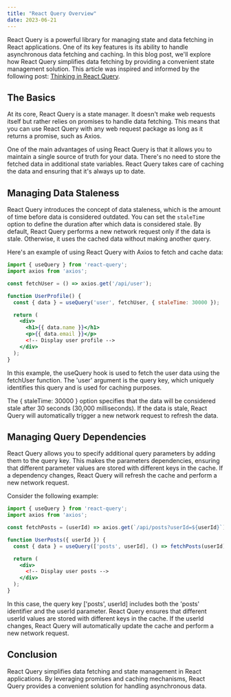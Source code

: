 ```yaml
---
title: "React Query Overview"
date: 2023-06-21
---
```


React Query is a powerful library for managing state and data fetching in React applications. One of its key features is its ability to handle asynchronous data fetching and caching. In this blog post, we'll explore how React Query simplifies data fetching by providing a convenient state management solution. This article was inspired and informed by the following post: [Thinking in React Query](https://tkdodo.eu/blog/thinking-in-react-query?utm_source=reactdigest&utm_medium&utm_campaign=1664).

## The Basics

At its core, React Query is a state manager. It doesn't make web requests itself but rather relies on promises to handle data fetching. This means that you can use React Query with any web request package as long as it returns a promise, such as Axios.

One of the main advantages of using React Query is that it allows you to maintain a single source of truth for your data. There's no need to store the fetched data in additional state variables. React Query takes care of caching the data and ensuring that it's always up to date.

## Managing Data Staleness

React Query introduces the concept of data staleness, which is the amount of time before data is considered outdated. You can set the `staleTime` option to define the duration after which data is considered stale. By default, React Query performs a new network request only if the data is stale. Otherwise, it uses the cached data without making another query.

Here's an example of using React Query with Axios to fetch and cache data:

```jsx
import { useQuery } from 'react-query';
import axios from 'axios';

const fetchUser = () => axios.get('/api/user');

function UserProfile() {
  const { data } = useQuery('user', fetchUser, { staleTime: 30000 });

  return (
    <div>
      <h1>{{ data.name }}</h1>
      <p>{{ data.email }}</p>
      <!-- Display user profile -->
    </div>
  );
}
```

In this example, the useQuery hook is used to fetch the user data using the fetchUser function. The 'user' argument is the query key, which uniquely identifies this query and is used for caching purposes.

The { staleTime: 30000 } option specifies that the data will be considered stale after 30 seconds (30,000 milliseconds). If the data is stale, React Query will automatically trigger a new network request to refresh the data.

## Managing Query Dependencies

React Query allows you to specify additional query parameters by adding them to the query key. This makes the parameters dependencies, ensuring that different parameter values are stored with different keys in the cache. If a dependency changes, React Query will refresh the cache and perform a new network request.

Consider the following example:

```jsx
import { useQuery } from 'react-query';
import axios from 'axios';

const fetchPosts = (userId) => axios.get(`/api/posts?userId=${userId}`);

function UserPosts({ userId }) {
  const { data } = useQuery(['posts', userId], () => fetchPosts(userId));

  return (
    <div>
      <!-- Display user posts -->
    </div>
  );
}
```

In this case, the query key ['posts', userId] includes both the 'posts' identifier and the userId parameter. React Query ensures that different userId values are stored with different keys in the cache. If the userId changes, React Query will automatically update the cache and perform a new network request.

## Conclusion

React Query simplifies data fetching and state management in React applications. By leveraging promises and caching mechanisms, React Query provides a convenient solution for handling asynchronous data.

